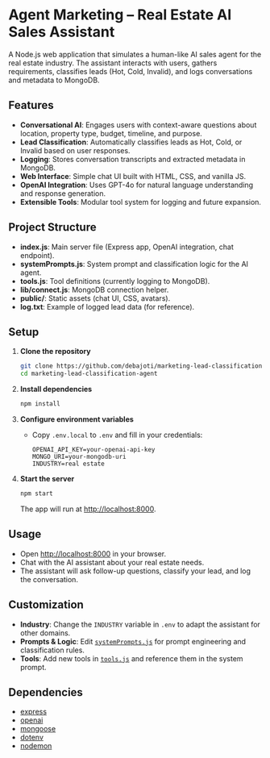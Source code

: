 # Agent Marketing – Real Estate AI Sales Assistant

A Node.js web application that simulates a human-like AI sales agent for the real estate industry. The assistant interacts with users, gathers requirements, classifies leads (Hot, Cold, Invalid), and logs conversations and metadata to MongoDB.

## Features

- **Conversational AI**: Engages users with context-aware questions about location, property type, budget, timeline, and purpose.
- **Lead Classification**: Automatically classifies leads as Hot, Cold, or Invalid based on user responses.
- **Logging**: Stores conversation transcripts and extracted metadata in MongoDB.
- **Web Interface**: Simple chat UI built with HTML, CSS, and vanilla JS.
- **OpenAI Integration**: Uses GPT-4o for natural language understanding and response generation.
- **Extensible Tools**: Modular tool system for logging and future expansion.

## Project Structure

- **index.js**: Main server file (Express app, OpenAI integration, chat endpoint).
- **systemPrompts.js**: System prompt and classification logic for the AI agent.
- **tools.js**: Tool definitions (currently logging to MongoDB).
- **lib/connect.js**: MongoDB connection helper.
- **public/**: Static assets (chat UI, CSS, avatars).
- **log.txt**: Example of logged lead data (for reference).

## Setup

1. **Clone the repository**

   ```sh
   git clone https://github.com/debajoti/marketing-lead-classification-agent.git
   cd marketing-lead-classification-agent
   ```

2. **Install dependencies**

   ```sh
   npm install
   ```

3. **Configure environment variables**

   - Copy `.env.local` to `.env` and fill in your credentials:
     ```
     OPENAI_API_KEY=your-openai-api-key
     MONGO_URI=your-mongodb-uri
     INDUSTRY=real estate
     ```

4. **Start the server**

   ```sh
   npm start
   ```

   The app will run at [http://localhost:8000](http://localhost:8000).

## Usage

- Open [http://localhost:8000](http://localhost:8000) in your browser.
- Chat with the AI assistant about your real estate needs.
- The assistant will ask follow-up questions, classify your lead, and log the conversation.

## Customization

- **Industry**: Change the `INDUSTRY` variable in `.env` to adapt the assistant for other domains.
- **Prompts & Logic**: Edit [`systemPrompts.js`](systemPrompts.js) for prompt engineering and classification rules.
- **Tools**: Add new tools in [`tools.js`](tools.js) and reference them in the system prompt.


## Dependencies

- [express](https://www.npmjs.com/package/express)
- [openai](https://www.npmjs.com/package/openai)
- [mongoose](https://www.npmjs.com/package/mongoose)
- [dotenv](https://www.npmjs.com/package/dotenv)
- [nodemon](https://www.npmjs.com/package/nodemon)
